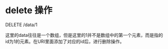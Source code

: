 #  delete 操作

DELETE /data/1

这里的data往往是一个数组，但是这里的1并不是数组中的第一个元素，而是指的id为1的元素。在URI里面添加了对应的id后，进行删除操作。

